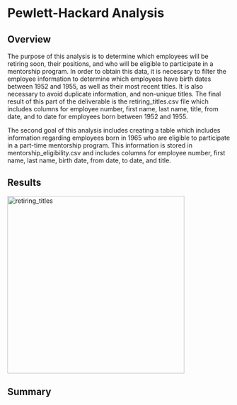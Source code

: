 # Pewlett-Hackard Analysis

## Overview
The purpose of this analysis is to determine which employees will be retiring soon, their positions, and who will be eligible to participate in a mentorship program. In order to obtain this data, it is necessary to filter the employee information to determine which employees have birth dates between 1952 and 1955, as well as their most recent titles. It is also necessary to avoid duplicate information, and non-unique titles. The final result of this part of the deliverable is the retiring_titles.csv file which includes columns for employee number, first name, last name, title, from date, and to date for employees born between 1952 and 1955. 

The second goal of this analysis includes creating a table which includes information regarding employees born in 1965 who are eligible to participate in a part-time mentorship program. This information is stored in mentorship_eligibility.csv and includes columns for employee number, first name, last name, birth date, from date, to date, and title. 

## Results

<img width="400" alt="retiring_titles" src="https://user-images.githubusercontent.com/107224097/185225355-a3ccca7d-8243-4afa-a498-a4c9090f3c71.PNG">



## Summary
